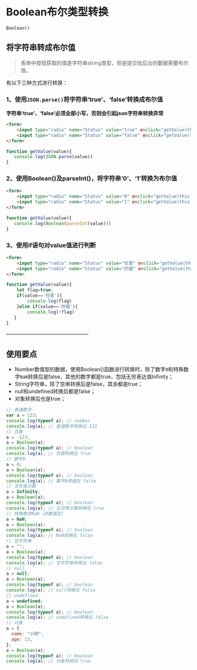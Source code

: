 # Boolean布尔类型转换

`Boolean()`


## 将字符串转成布尔值

> 表单中按钮获取的值是字符串string类型，但是提交给后台的数据需要布尔值。

有以下三种方式进行转换：

### 1、使用`JSON.parse()`将字符串‘true’、‘false’转换成布尔值

**字符串‘true’、‘false’必须全部小写，否则会引起json字符串转换异常**
```html
<form>
    <input type="radio" name="Status" value="true" οnclick="getValue(this.value)" />
    <input type="radio" name="Status" value="false" οnclick="getValue(this.value)" /> 
</form>
```
```js
function getValue(value){
   console.log(JSON.parse(value))
}
```

### 2、使用Boolean()及parseInt()，将字符串‘0’、‘1’转换为布尔值
```html
<form>
    <input type="radio" name="Status" value="0" οnclick="getValue(this.value)" />
    <input type="radio" name="Status" value="1" οnclick="getValue(this.value)" /> 
</form>
```
```js
function getValue(value){
   console.log(Boolean(parseInt(value)))
}
```

### 3、使用if语句对value值进行判断
```html
<form>
    <input type="radio" name="Status" value="任意" οnclick="getValue(this.value)" />
    <input type="radio" name="Status" value="的值" οnclick="getValue(this.value)" /> 
</form>
```
```js
function getValue(value){
    let flag=true;
    if(value=='任意'){
        console.log(flag)
    }else if(value=='的值'){
        console.log(!flag)
   }
}
```
————————————————

## 使用要点

- Number数值型的数据，使用Boolean()函数进行转换时，除了数字`0`和特殊数字`NaN`转换后是false，其他的数字都是true，包括无穷表达值Infinity；
- String字符串，除了空串转换后是false，其余都是true；
- null和undefined转换后都是false；
- 对象转换后也是true；

```js
// 普通数字
var a = 123;
console.log(typeof a); // number
console.log(a); // 普通数字转换后 123
// 负数
a = -123;
a = Boolean(a);
console.log(typeof a); // boolean
console.log(a); // 负数转换后 true
// 数字0
a = 0;
a = Boolean(a);
console.log(typeof a); // boolean
console.log(a); // 数字0转换后 false
// 无穷表示数
a = Infinity;
a = Boolean(a);
console.log(typeof a); // boolean
console.log(a); // 无穷表示数转换后 true
// 特殊数字NaN（非数值型）
a = NaN;
a = Boolean(a);
console.log(typeof a); // boolean
console.log(a); // NaN转换后 false
// 空字符串
a = "";
a = Boolean(a);
console.log(typeof a); // boolean
console.log(a); // 空字符串转换后 false
// null
a = null;
a = Boolean(a);
console.log(typeof a); // boolean
console.log(a); // null转换后 false
// undefined·
a = undefined;
a = Boolean(a);
console.log(typeof a); // boolean
console.log(a); // undefined转换后 false
// 对象
a = {
  name: "小明",
  age: 13,
};
a = Boolean(a);
console.log(typeof a); // boolean
console.log(a); // 对象转换后 true
```



